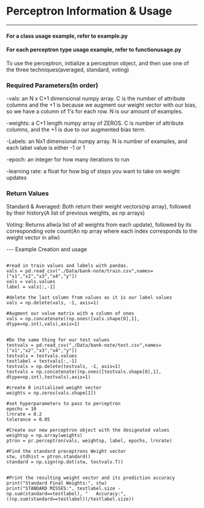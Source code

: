 # Perceptron Information & Usage

------

#### For a class usage example, refer to example.py
#### For each perceptron type usage example, refer to functionusage.py

To use the perceptron, initialize a perceptron object, and then use one of the three techniques(averaged, standard, voting)


### Required Parameters(In order)

-vals: an N x C+1 dimensional numpy array. C is the number of attribute columns and the +1 is because we augment our weight vector with our bias, so we have a column of 1's for each row. N is our amount of examples. 

-weights: a C+1 length numpy array of ZEROS. C is number of attribute columns, and the +1 is due to our augmented bias term. 

-Labels: an Nx1 dimensional numpy array. N is number of examples, and each label value is either -1 or 1

-epoch: an integer for how many iterations to run

-learning rate: a float for how big of steps you want to take on weight updates


### Return Values
 
 Standard & Averaged:
 Both return their weight vectors(np array), followed by their history(A list of previous weights, as np arrays)
 
 Voting:
 Returns allw(a list of all weights from each update), followed by its corresponding vote count(An np array where each index corresponds to the weight vector in allw)




--- Example Creation and usage

```

#read in train values and labels with pandas.
vals = pd.read_csv("./Data/bank-note/train.csv",names=["x1","x2","x3","x4","y"])
vals = vals.values
label = vals[:,-1]

#delete the last column from values as it is our label values
vals = np.delete(vals, -1, axis=1)

#Augment our value matrix with a column of ones
vals = np.concatenate((np.ones([vals.shape[0],1], dtype=np.int),vals),axis=1)


#Do the same thing for our test values
testvals = pd.read_csv("./Data/bank-note/test.csv",names=["x1","x2","x3","x4","y"])
testvals = testvals.values
testlabel = testvals[:,-1]
testvals = np.delete(testvals, -1, axis=1)
testvals = np.concatenate((np.ones([testvals.shape[0],1], dtype=np.int),testvals),axis=1)

#create 0 initialized weight vector
weights = np.zeros(vals.shape[1])

#set hyperparameters to pass to perceptron
epochs = 10
lrnrate = 0.2
tolerance = 0.05

#Create our new perceptron object with the designated values
weightsp = np.array(weights)
ptron = pr.perceptron(vals, weightsp, label, epochs, lrnrate)

#Find the standard preceptrons Weight vector
stw, stdhist = ptron.standard()
standard = np.sign(np.dot(stw, testvals.T))


#Print the resulting weight vector and its prediction accuracy
print("Standard Final Weights:", stw)
print("STANDARD MISSES:", testlabel.size - np.sum(standard==testlabel), "   Accuracy:", ((np.sum(standard==testlabel))/testlabel.size))



```
